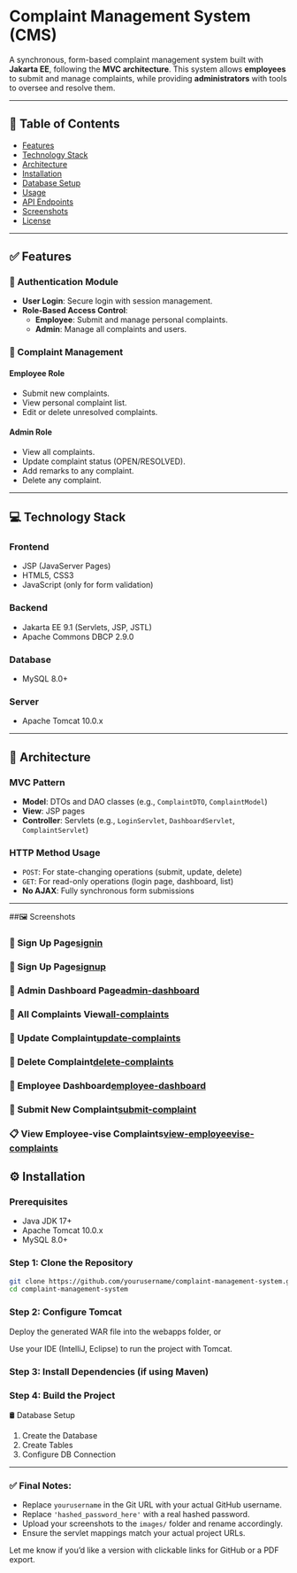 # Complaint Management System (CMS)

A synchronous, form-based complaint management system built with **Jakarta EE**, following the **MVC architecture**. This system allows **employees** to submit and manage complaints, while providing **administrators** with tools to oversee and resolve them.

---

## 📑 Table of Contents

- [Features](#features)
- [Technology Stack](#technology-stack)
- [Architecture](#architecture)
- [Installation](#installation)
- [Database Setup](#database-setup)
- [Usage](#usage)
- [API Endpoints](#api-endpoints)
- [Screenshots](#screenshots)
- [License](#license)

---

## ✅ Features

### 🔐 Authentication Module
- **User Login**: Secure login with session management.
- **Role-Based Access Control**:
  - **Employee**: Submit and manage personal complaints.
  - **Admin**: Manage all complaints and users.

### 📝 Complaint Management

#### Employee Role
- Submit new complaints.
- View personal complaint list.
- Edit or delete unresolved complaints.

#### Admin Role
- View all complaints.
- Update complaint status (OPEN/RESOLVED).
- Add remarks to any complaint.
- Delete any complaint.

---

## 💻 Technology Stack

### Frontend
- JSP (JavaServer Pages)
- HTML5, CSS3
- JavaScript (only for form validation)

### Backend
- Jakarta EE 9.1 (Servlets, JSP, JSTL)
- Apache Commons DBCP 2.9.0

### Database
- MySQL 8.0+

### Server
- Apache Tomcat 10.0.x

---

## 🧱 Architecture

### MVC Pattern

- **Model**: DTOs and DAO classes (e.g., `ComplaintDTO`, `ComplaintModel`)
- **View**: JSP pages
- **Controller**: Servlets (e.g., `LoginServlet`, `DashboardServlet`, `ComplaintServlet`)

### HTTP Method Usage
- `POST`: For state-changing operations (submit, update, delete)
- `GET`: For read-only operations (login page, dashboard, list)
- **No AJAX**: Fully synchronous form submissions

---

##🖼️ Screenshots
### 🔐 Sign Up Page[signin](images/signin.png)

### 🔐 Sign Up Page[signup](images/signup.png)

### 🔐 Admin Dashboard Page[admin-dashboard](images/admindash.png)

### 🔐 All Complaints View[all-complaints ](images/allcomplainttable.png)

### 🔐 Update Complaint[update-complaints](images/updatecomplaint.png)

### 🔐 Delete Complaint[delete-complaints](images/deletecomplaint.png)

### 👤 Employee Dashboard[employee-dashboard](images/employeedash.png)

### 📝 Submit New Complaint[submit-complaint](images/submitcomplaint.png)

### 📋 View Employee-vise Complaints[view-employeevise-complaints](images/getall.png)



## ⚙️ Installation

### Prerequisites
- Java JDK 17+
- Apache Tomcat 10.0.x
- MySQL 8.0+

### Step 1: Clone the Repository
```bash
git clone https://github.com/yourusername/complaint-management-system.git
cd complaint-management-system
```

### Step 2: Configure Tomcat
Deploy the generated WAR file into the webapps folder, or

Use your IDE (IntelliJ, Eclipse) to run the project with Tomcat.

### Step 3: Install Dependencies (if using Maven)
### Step 4: Build the Project

🛢️ Database Setup
1. Create the Database
2. Create Tables
3. Configure DB Connection


---

### ✅ Final Notes:

- Replace `yourusername` in the Git URL with your actual GitHub username.
- Replace `'hashed_password_here'` with a real hashed password.
- Upload your screenshots to the `images/` folder and rename accordingly.
- Ensure the servlet mappings match your actual project URLs.

Let me know if you’d like a version with clickable links for GitHub or a PDF export.





